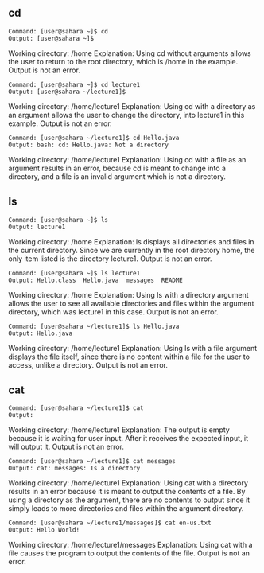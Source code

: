 cd
---
```
Command: [user@sahara ~]$ cd
Output: [user@sahara ~]$
```
Working directory: /home
Explanation: Using cd without arguments allows the user to return to the root directory, which is /home in the example. Output is not an error.
```
Command: [user@sahara ~]$ cd lecture1
Output: [user@sahara ~/lecture1]$ 
```
Working directory: /home/lecture1
Explanation: Using cd with a directory as an argument allows the user to change the directory, into lecture1 in this example. Output is not an error.
```
Command: [user@sahara ~/lecture1]$ cd Hello.java
Output: bash: cd: Hello.java: Not a directory
```
Working directory: /home/lecture1
Explanation: Using cd with a file as an argument results in an error, because cd is meant to change into a directory, and a file is an invalid argument which is not a directory.

ls
---
```
Command: [user@sahara ~]$ ls
Output: lecture1
```
Working directory: /home
Explanation: ls displays all directories and files in the current directory. Since we are currently in the root directory home, the only item listed is the directory lecture1. Output is not an error.
```
Command: [user@sahara ~]$ ls lecture1
Output: Hello.class  Hello.java  messages  README
```
Working directory: /home
Explanation: Using ls with a directory argument allows the user to see all available directories and files within the argument directory, which was lecture1 in this case. Output is not an error.
```
Command: [user@sahara ~/lecture1]$ ls Hello.java
Output: Hello.java
```
Working directory: /home/lecture1
Explanation: Using ls with a file argument displays the file itself, since there is no content within a file for the user to access, unlike a directory. Output is not an error.

cat
---
```
Command: [user@sahara ~/lecture1]$ cat
Output: 
```
Working directory: /home/lecture1
Explanation: The output is empty because it is waiting for user input. After it receives the expected input, it will output it. Output is not an error.
```
Command: [user@sahara ~/lecture1]$ cat messages
Output: cat: messages: Is a directory
```
Working directory: /home/lecture1
Explanation: Using cat with a directory results in an error because it is meant to output the contents of a file. By using a directory as the argument, there are no contents to output since it simply leads to more directories and files within the argument directory.
```
Command: [user@sahara ~/lecture1/messages]$ cat en-us.txt 
Output: Hello World!
```
Working directory: /home/lecture1/messages
Explanation: Using cat with a file causes the program to output the contents of the file. Output is not an error.
